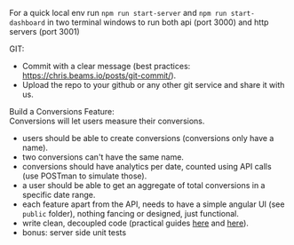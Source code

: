 For a quick local env run `npm run start-server` and `npm run start-dashboard` in two terminal windows
to run both api (port 3000) and http servers (port 3001)

GIT:

- Commit with a clear message (best practices: https://chris.beams.io/posts/git-commit/).
- Upload the repo to your github or any other git service and share it with us.

Build a Conversions Feature: <br>
Conversions will let users measure their conversions.

- users should be able to create conversions (conversions only have a name).
- two conversions can't have the same name.
- conversions should have analytics per date, counted using API calls (use POSTman to simulate those).
- a user should be able to get an aggregate of total conversions in a specific date range. 
- each feature apart from the API, needs to have a simple angular UI (see `public` folder), nothing fancing or designed, just functional.
- write clean, decoupled code (practical guides [here](https://www.coreycleary.me/why-should-you-separate-controllers-from-services-in-node-rest-apis/) and [here](https://softwareontheroad.com/ideal-nodejs-project-structure)).
- bonus: server side unit tests
